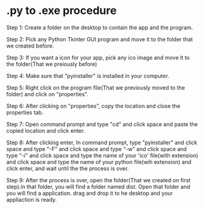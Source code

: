 # .py to .exe procedure
Step 1: Create a folder on the desktop to contain the app and the program.

Step 2: Pick any Python Tkinter GUI program and move it to the folder that we created before.

Step 3: If you want a icon for your app, pick any ico image and move it to the folder(That we preiously before)

Step 4: Make sure that "pyinstaller" is installed in your computer.

Step 5: Right click on the program file(That we previously moved to the folder) and click on "properties".

Step 6: After clicking on "properties", copy the location and close the properties tab.

Step 7: Open command prompt and type "cd" and click space and paste the copied location and click enter.

Step 8: After clicking enter, In command prompt, type "pyinstaller" and click space and type "-F" and click space and type "-w" and click 
        space and type "-i" and click space and type the name of your 'ico' file(with extension) and click space and type the name of your
        python file(wih extension) and click enter, and wait until the the process is over.
        
Step 9: After the process is over, open the folder(That we created on first step).in that folder, you will find a folder named dist.
        Open that folder and you will find a application. drag and drop it to he desktop and your appliaction is ready.
